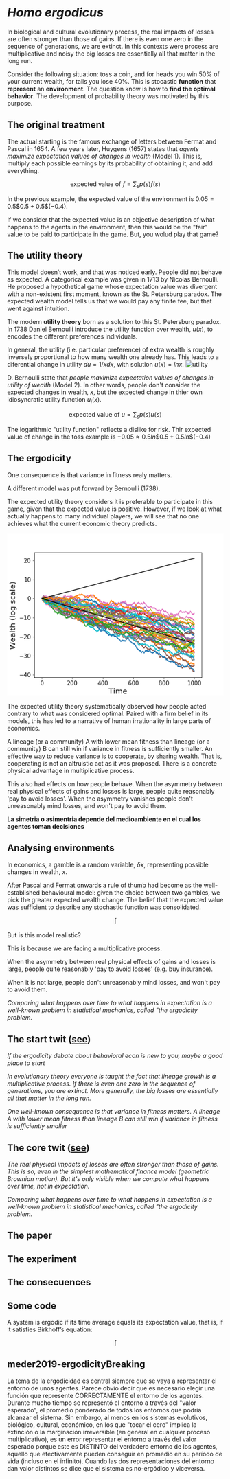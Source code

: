 # *Homo ergodicus*

In biological and cultural evolutionary process, the real impacts of losses are often stronger than those of gains.
If there is even one zero in the sequence of generations, we are extinct.
In this contexts were process are multiplicative and noisy the big losses are essentially all that matter in the long run.

Consider the following situation: toss a coin, and for heads you win 50% of your current wealth, for tails you lose 40%.
This is stocastic **function** that **represent** an **environment**.
The question know is how to **find the optimal behavior**.
The development of probability theory was motivated by this purpose.

## The original treatment

The actual starting is the famous exchange of letters between Fermat and Pascal in 1654.
A few years later, Huygens (1657) states that *agents maximize expectation values of changes in wealth* (Model 1).
This is, multiply each possible earnings by its probability of obtaining it, and add everything.

$$\text{expected value of $f$} = \sum_s p(s)f(s) $$

In the previous example, the expected value of the environment is $0.05 = 0.5 \$0.5 + 0.5 \$(-0.4)$.

If we consider that the expected value is an objective description of what happens to the agents in the environment, then this would be the "fair" value to be paid to participate in the game.
But, you wolud play that game?



## The utility theory

This model doesn’t work, and that was noticed early.
People did not behave as expected.
A categorical example was given in 1713 by Nicolas Bernoulli.
He proposed a hypothetical game whose expectation value was divergent with a non-existent first moment, known as the St. Petersburg paradox.
The expected wealth model tells us that we would pay any finite fee, but that went against intuition.

The modern **utility theory** born as a solution to this St. Petersburg paradox.
In 1738 Daniel Bernoulli introduce the utility function over wealth, $u(x)$, to encodes the different preferences individuals.

In general, the utility (i.e. particular preference) of extra wealth is roughly inversely proportional to how many wealth one already has.
This leads to a diferential change in utility $du = 1/x dx$, with solution $u(x) = ln x$.
![utility](./static/utility)

D. Bernoulli state that *people maximize expectation values of changes in utility of wealth* (Model 2).
In other words, people don't consider the expected changes in wealth, $x$, but the expected change in thier own idiosyncratic utility function $u_i(x)$.

$$\text{expected value of $u$} = \sum_s p(s)u(s) $$

The logarithmic "utility function" reflects a dislike for risk.
Thir expected value of change in the toss example is $-0.05 \approx  0.5 ln \$0.5  + 0.5 ln \$(-0.4)$



## The ergodicity








One consequence is that variance in fitness realy matters.



A different model was put forward by Bernoulli (1738).








The expected utility theory considers it is preferable to participate in this game, given that the expected value is positive.
However, if we look at what actually happens to many individual players, we will see that no one achieves what the current economic theory predicts.

![simple_gamble](./static/simple_gamble.png)

The expected utility theory systematically observed how people acted contrary to what was considered optimal.
Paired with a firm belief in its models, this has led to a narrative of human irrationality in large parts of economics.


A lineage (or a community) A with lower mean fitness than lineage (or a community) B can still win if variance in fitness is sufficiently smaller.
An effective way to reduce variance is to cooperate, by sharing wealth.
That is, cooperating is not an altruistic act as it was proposed. There is a concrete physical advantage in multiplicative process.


This also had effects on how people behave.
When the asymmetry between real physical effects of gains and losses is large, people quite reasonably 'pay to avoid losses'.
When the asymmetry vanishes people don't unreasonably mind losses, and won't pay to avoid them.


**La simetria o asimentria depende del medioambiente en el cual los agentes toman decisiones**

## Analysing environments

In economics, a gamble is a random variable, $\delta x$, representing possible changes in wealth, $x$.

After Pascal and Fermat onwards a rule of thumb had become as the well-established behavioural model: given the choice between two gambles, we pick the greater expected wealth change.
The belief that the expected value was sufficient to describe any stochastic function was consolidated. 

$$\int_{} $$

But is this model realistic?












This is because we are facing a multiplicative process.



When the asymmetry between real physical effects of gains and losses is large, people quite reasonably 'pay to avoid losses' (e.g. buy insurance).

When it is not large, people don't unreasonably mind losses, and won't pay to avoid them.


*Comparing what happens over time to what happens in expectation is a well-known problem in statistical mechanics, called "the ergodicity problem.*



## The start twit ([see](https://twitter.com/rlmcelreath/status/1218456256358375424?s=20))

*If the ergodicity debate about behavioral econ is new to you, maybe a good place to start* 

*In evolutionary theory everyone is taught the fact that lineage growth is a multiplicative process. If there is even one zero in the sequence of generations, you are extinct. More generally, the big losses are essentially all that matter in the long run.*

*One well-known consequence is that variance in fitness matters. A lineage A with lower mean fitness than lineage B can still win if variance in fitness is sufficiently smaller*

## The core twit ([see](https://twitter.com/ole_b_peters/status/1218171528438853632?s=20))

*The real physical impacts of losses are often stronger than those of gains.*
*This is so, even in the simplest mathematical finance model (geometric Brownian motion).*
*But it's only visible when we compute what happens over time, not in expectation.*

*Comparing what happens over time to what happens in expectation is a well-known problem in statistical mechanics, called "the ergodicity problem.*



## The paper

## The experiment

## The consecuences

## Some code



A system is ergodic if its time average equals its expectation value, that is, if it satisfies Birkhoff’s equation:

$$ \int $$

## meder2019-ergodicityBreaking




La tema de la ergodicidad es central siempre que se vaya a representar el entorno de unos agentes. Parece obvio decir que es necesario elegir una función que represente CORRECTAMENTE el entorno de los agentes. Durante mucho tiempo se representó el entorno a través del "valor esperado", el promedio ponderado de todos los entornos que podría alcanzar el sistema. Sin embargo, al menos en los sistemas evolutivos, biológico, cultural, económico, en los que "tocar el cero" implica la extinción o la marginación irreversible (en general en cualquier proceso multiplicativo), es un error representar el entorno a través del valor esperado porque este es DISTINTO del verdadero entorno de los agentes, aquello que efectivamente pueden conseguir en promedio en su período de vida (incluso en el infinito). Cuando las dos representaciones del entorno dan valor distintos se dice que el sistema es no-ergódico y viceversa.
